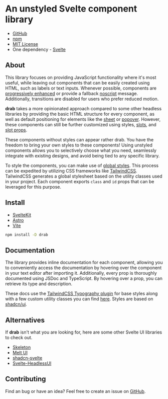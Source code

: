 # An unstyled Svelte component library

- [GitHub](https://github.com/rossrobino/drab)
- [npm](https://www.npmjs.com/package/drab)
- [MIT License](https://github.com/rossrobino/drab/blob/main/LICENSE.md)
- One dependency - [Svelte](https://svelte.dev)

## About

This library focuses on providing JavaScript functionality where it's most useful, while leaving out components that can be easily created using HTML, such as labels or text inputs. Whenever possible, components are [progressively enhanced](/docs/ShareButton) or provide a fallback [noscript](https://developer.mozilla.org/en-US/docs/Web/HTML/Element/noscript) message. Additionally, transitions are disabled for users who prefer reduced motion.

**drab** takes a more opinionated approach compared to some other headless libraries by providing the basic HTML structure for every component, as well as default positioning for elements like the [sheet](/docs/Sheet) or [popover](/docs/Popover). However, these components can still be further customized using styles, [slots](https://svelte.dev/tutorial/slots), and [slot props](https://svelte.dev/tutorial/slot-props).

These components without styles can appear rather drab. You have the freedom to bring your own styles to these components! Using unstyled components allows you to selectively choose what you need, seamlessly integrate with existing designs, and avoid being tied to any specific library.

To style the components, you can make use of [global styles](https://joyofcode.xyz/global-styles-in-sveltekit). This process can be expedited by utilizing CSS frameworks like [TailwindCSS](https://tailwindcss.com/). TailwindCSS generates a global stylesheet based on the utility classes used in your project. Each component exports `class` and `id` props that can be leveraged for this purpose.

## Install

- [SvelteKit](https://kit.svelte.dev)
- [Astro](https://docs.astro.build/en/tutorial/1-setup/2/)
- [Vite](https://vitejs.dev/guide/)

```bash
npm install -D drab
```

## Documentation

The library provides inline documentation for each component, allowing you to conveniently access the documentation by hovering over the component in your text editor after importing it. Additionally, every prop is thoroughly documented using JSDoc and TypeScript. By hovering over a prop, you can retrieve its type and description.

These docs use the [TailwindCSS Typography plugin](https://tailwindcss.com/docs/typography-plugin) for base styles along with a few custom utility classes you can find [here](https://github.com/rossrobino/drab/blob/main/src/app.postcss). Styles are based on [shadcn/ui](https://ui.shadcn.com/).

## Alternatives

If **drab** isn't what you are looking for, here are some other Svelte UI libraries to check out.

- [Skeleton](https://skeleton.dev)
- [Melt UI](https://www.melt-ui.com/)
- [shadcn-svelte](https://www.shadcn-svelte.com/)
- [Svelte-HeadlessUI](https://captaincodeman.github.io/svelte-headlessui/)

## Contributing

Find an bug or have an idea? Feel free to create an issue on [GitHub](https://github.com/rossrobino/drab).
